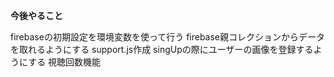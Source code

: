 **今後やること**

firebaseの初期設定を環境変数を使って行う
firebase親コレクションからデータを取れるようにする
support.js作成
singUpの際にユーザーの画像を登録するようにする
視聴回数機能

